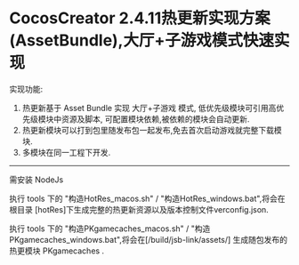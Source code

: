 



CocosCreator 2.4.11热更新实现方案(AssetBundle),大厅+子游戏模式快速实现
========


实现功能:
1. 热更新基于 Asset Bundle 实现 大厅+子游戏 模式,
   低优先级模块可引用高优先级模块中资源及脚本,
   可配置模块依赖,被依赖的模块会自动更新.
2. 热更新模块可以打到包里随发布包一起发布,免去首次启动游戏就完整下载模块.
3. 多模块在同一工程下开发.


--------
需安装 NodeJs

执行 tools 下的 "构造HotRes_macos.sh" / "构造HotRes_windows.bat",将会在根目录 [hotRes]下生成完整的热更新资源以及版本控制文件verconfig.json.

执行 tools 下的 "构造PKgamecaches_macos.sh" / "构造PKgamecaches_windows.bat",将会在[/build/jsb-link/assets/]
生成随包发布的热更模块 PKgamecaches .
